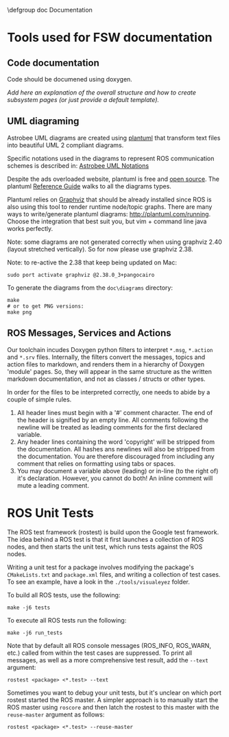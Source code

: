 \defgroup doc Documentation

# Tools used for FSW documentation

## Code documentation

Code should be documened using doxygen.

*Add here an explanation of the overall structure and how to create subsystem
 pages (or just provide a default template).*

## UML diagraming

Astrobee UML diagrams are created using [plantuml](http://plantuml.com/) that
transform text files into beautiful UML 2 compliant diagrams.

Specific notations used in the diagrams to represent ROS communication schemes
is described in:
[Astrobee UML Notations](doc/diagrams/notations.png)

Despite the ads overloaded website, plantuml is free and [open
source](https://github.com/plantuml/plantuml). The plantuml [Reference
Guide](http://plantuml.com/PlantUML_Language_Reference_Guide.pdf) walks to all
the diagrams types.

Plantuml relies on [Graphviz](http://www.graphviz.org/) that should be already
installed since ROS is also using this tool to render runtime node/topic graphs.
There are many ways to write/generate plantuml diagrams:
http://plantuml.com/running. Choose the integration that best suit you, but vim +
command line java works perfectly.

Note: some diagrams are not generated correctly when using graphviz 2.40 (layout
stretched vertically). So for now please use graphviz 2.38.

Note: to re-active the 2.38 that keep being updated on Mac:

    sudo port activate graphviz @2.38.0_3+pangocairo

To generate the diagrams from the `doc\diagrams` directory:
```
make
# or to get PNG versions:
make png
```

## ROS Messages, Services and Actions

Our toolchain incudes Doxygen python filters to interpret `*.msg`, `*.action`
and `*.srv` files. Internally, the filters convert the messages, topics and
action files to markdown, and renders them in a hierarchy of Doxygen 'module'
pages. So, they will appear in the same structure as the written markdown
documentation, and not as classes / structs or other types.

In order for the files to be interpreted correctly, one needs to abide by a
couple of simple rules.
1. All header lines must begin with a '#' comment character. The end of the
   header is signified by an empty line. All comments following the newline will
   be treated as leading comments for the first declared variable.
1. Any header lines containing the word 'copyright' will be stripped from the
   documentation. All hashes ans newlines will also be stripped from the
   documentation. You are therefore discouraged from including any comment that
   relies on formatting using tabs or spaces.
1. You may document a variable above (leading) or in-line (to the right of) it's
   declaration. However, you cannot do both! An inline comment will mute a
   leading comment.

# ROS Unit Tests

The ROS test framework (rostest) is build upon the Google test framework. The
idea behind a ROS test is that it first launches a collection of ROS nodes, and
then starts the unit test, which runs tests against the ROS nodes.

Writing a unit test for a package involves modifying the package's
`CMakeLists.txt` and `package.xml` files, and writing a collection of test
cases. To see an example, have a look in the `./tools/visualeyez` folder.

To build all ROS tests, use the following:

    make -j6 tests

To execute all ROS tests run the following:

    make -j6 run_tests

Note that by default all ROS console messages (ROS_INFO, ROS_WARN, etc.) called
from within the test cases are suppressed. To print all messages, as well as a
more comprehensive test result, add the `--text` argument:
```
rostest <package> <*.test> --text
```

Sometimes you want to debug your unit tests, but it's unclear on which port
rostest started the ROS master. A simpler approach is to manually start the ROS
master using `roscore` and then latch the rostest to this master with the
`reuse-master` argument as follows:
```
rostest <package> <*.test> --reuse-master
```
